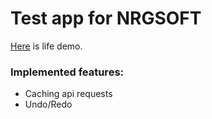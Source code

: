 # Test app for NRGSOFT

[Here](https://nrg-soft-test-app.herokuapp.com/) is life demo.

### Implemented features:

- Caching api requests
- Undo/Redo
